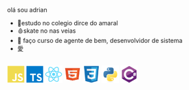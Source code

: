 olá sou adrian

- 🔭estudo no colegio dirce do amaral
- 🩸skate no nas veias
- 🙌 faço curso de agente de bem, desenvolvidor de sistema
- 愛
<div style="display: inline_block"><br>
  <img align="center" alt=" height="30" width="40" src="https://raw.githubusercontent.com/devicons/devicon/master/icons/javascript/javascript-plain.svg">
  <img align="center" alt=height="30" width="40" src="https://raw.githubusercontent.com/devicons/devicon/master/icons/typescript/typescript-plain.svg">
  <img align="center" alt= height="30" width="40" src="https://raw.githubusercontent.com/devicons/devicon/master/icons/react/react-original.svg">
  <img align="center" alt=-HTML" height="30" width="40" src="https://raw.githubusercontent.com/devicons/devicon/master/icons/html5/html5-original.svg">
  <img align="center" alt= height="30" width="40" src="https://raw.githubusercontent.com/devicons/devicon/master/icons/css3/css3-original.svg">
  <img align="center" alt= height="30" width="40" src="https://raw.githubusercontent.com/devicons/devicon/master/icons/python/python-original.svg">
  <img align="center" alt=" height="30" width="40" src="https://raw.githubusercontent.com/devicons/devicon/master/icons/csharp/csharp-original.svg">
</div>
  
  ##
 
<div> 

</div>
